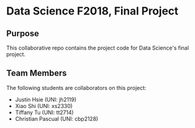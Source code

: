 # Data Science F2018, Final Project

## Purpose

This collaborative repo contains the project code for Data Science's final project. 

## Team Members

The following students are collaborators on this project:

* Justin Hsie (UNI: jh2119)
* Xiao Shi (UNI: xs2330)
* Tiffany Tu (UNI: tt2714)
* Christian Pascual (UNI: cbp2128)